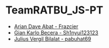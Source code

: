 # TeamRATBU_JS-PT

<ul>
  <li><a href="https://github.com/Frazcier">Arian Dave Abat - Frazcier</li>
  <li>Gian Karlo Becera - Sh1nyui123123</li>
  <li>Julius Vergil Bilalat - pabuhat69</li>
</ul>


